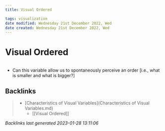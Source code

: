 ```yaml
---
title: Visual Ordered

tags: visualization 
date modified: Wednesday 21st December 2022, Wed
date created: Wednesday 21st December 2022, Wed
---
```


# Visual Ordered
```toc
```

- Can this variable allow us to spontaneously perceive an order [i.e., what is smaller and what is bigger?]

## Backlinks

> - [Characteristics of Visual Variables](Characteristics of Visual Variables.md)
>   - [[Visual Ordered]]

_Backlinks last generated 2023-01-28 13:11:06_
